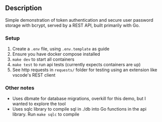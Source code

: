 ## Description

Simple demonstration of token authentication and secure user password storage with bcrypt, served by a REST API, built primarily with Go.

### Setup
1. Create a `.env` file, using `.env.template` as guide
2. Ensure you have docker compose installed
3. `make dev` to start all containers
4. `make test` to run api tests (currently expects containers are up)
5. See http requests in `requests/` folder for testing using an extension like vscode's REST client

### Other notes

- Uses dbmate for database migrations, overkill for this demo, but I wanted to explore the tool
- Uses sqlc library to compile sql in ./db into Go functions in the api library. Run `make sqlc` to compile